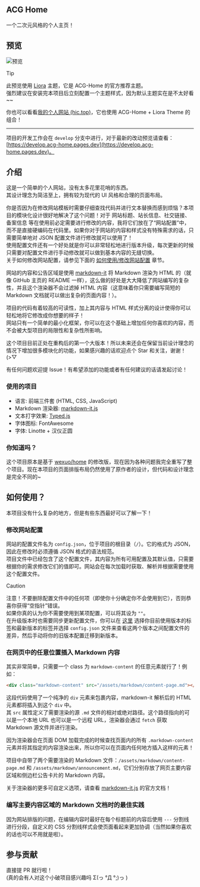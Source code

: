 ## ACG Home

一个二次元风格的个人主页！

## 预览

![预览](https://s2.loli.net/2024/11/10/nHRUIDs6pjLfkBz.png)

> [!TIP]  
> 此预览使用 [Liora](https://github.com/ChengCheng0v0/Liora) 主题，它是 ACG-Home 的官方推荐主题。  
> 强烈建议在安装完本项目后立刻配置一个主题样式，因为默认主题实在是不太好看~~

你也可以看看[我的个人网站 (hic.top)](https://hic.top)，它也使用 ACG-Home + Liora Theme 的组合！

---

项目的开发工作会在 `develop` 分支中进行，对于最新的改动预览请查看：[https://develop.acg-home.pages.dev](https://develop.acg-home.pages.dev)。

## 介绍

这是一个简单的个人网站，没有太多花里花哨的东西。  
其设计理念为简洁至上，拥有较为现代的 UI 风格和合理的页面布局。

你是否因为在修改网站模板时需要仔细查找代码并进行文本替换而感到烦恼？本项目的模块化设计很好地解决了这个问题！对于 网站标题、站长信息、社交链接、备案信息 等在使用前必定需要进行修改的内容，我将它们放在了“网站配置”中，而不是直接硬编码在代码里。如果你对于网站的内容和样式没有特殊需求的话，只需要简单地对 JSON 配置文件进行修改就可以使用了！  
使用配置文件还有一个好处就是你可以非常轻松地进行版本升级，每次更新的时候只需要对配置文件进行手动修改就可以做到基本内容的无缝切换。  
关于如何修改网站配置，请参见下面的 [如何使用/修改网站配置](#修改网站配置) 章节。

网站的内容和公告区域是使用 [markdown-it](https://github.com/markdown-it/markdown-it) 将 Markdown 渲染为 HTML 的（就像 GitHub 主页的 README 一样），这么做的好处是大大降低了网站编写的复杂性，并且这个渲染器不会过滤掉 HTML 内容（这意味着你只需要编写简短的 Markdown 文档就可以做出复杂的页面内容！）。

项目的代码有着较高的可读性，加上其内容与 HTML 样式分离的设计使得你可以轻松地将它修改成你想要的样子！  
网站只有一个简单的最小化框架，你可以在这个基础上增加任何你喜欢的内容，而不会被大型项目的局限性和复杂性所影响。

这个项目目前正处在重构后的第一个大版本！所以未来还会在保留当前设计理念的情况下增加很多模块化的功能，如果感兴趣的话欢迎点个 Star 和关注，谢谢！\(>▽

有任何问题欢迎提 Issue！有希望添加的功能或者有任何建议的话请发起讨论！

### 使用的项目

- 语言: 前端三件套 (HTML, CSS, JavaScript)
- Markdown 渲染器: [markdown-it.js](https://github.com/markdown-it/markdown-it)
- 文本打字效果: [Typed.js](https://github.com/mattboldt/typed.js)
- 字体图标: FontAwesome
- 字体: Linotte + 汉仪正圆

### 你知道吗？

这个项目原本是基于 [wexuo/home](https://github.com/wexuo/home) 的修改版，现在因为各种问题我完全重写了整个项目。现在本项目的页面排版布局仍然使用了原作者的设计，但代码和设计理念是完全不同的~

## 如何使用？

本项目没有什么复杂的地方，但是有些东西最好可以了解一下！

### 修改网站配置

网站的配置文件名为 `config.json`，位于项目的根目录（`/`）。它的格式为 JSON，因此在修改时必须遵循 JSON 格式的语法规范。  
项目文件中已经包含了这个配置文件，其内容为所有可用配置及其默认值，只需要根据你的需求修改它们的值即可。网站会在每次加载时获取、解析并根据需要使用这个配置文件。

> [!CAUTION]  
> 注意！不要删除配置文件中的任何项（即使你十分确定你不会使用到它），否则恭喜你获得“空指针”错误。  
> 如果你真的认为你不需要使用到某项配置，可以将其设为 `""`。  
> 在升级版本时也需要同步更新配置文件，你可以在 [这里](https://github.com/ChengCheng0v0/ACG-Home/compare) 选择你目前使用版本的标签和最新版本的标签并选择 `config.json` 文件来查看这两个版本之间配置文件的差异，然后手动将你的旧版本配置迁移到新版本。

### 在网页中的任意位置插入 Markdown 内容

其实非常简单，只需要一个 class 为 `markdown-content` 的任意元素就行了！例如：

```html
<div class="markdown-content" src="/assets/markdown/content-page.md"></div>
```

这段代码使用了一个纯净的 `div` 元素来包裹内容，markdown-it 解析后的 HTML 元素都将插入到这个 `div` 中。  
其 `src` 属性定义了需要渲染的源 `.md` 文件的相对或绝对路径。这个路径指向的可以是一个本地 URL 也可以是一个远程 URL，渲染器会通过 `fetch` 获取 Markdown 源文件并进行渲染。

因为渲染器会在页面 DOM 加载完成的时候查找页面内的所有 `.markdown-content` 元素并将其指定的内容渲染出来，所以你可以在页面内任何地方插入这样的元素！

项目中自带了两个需要渲染的 Markdown 文件：`/assets/markdown/content-page.md` 和 `/assets/markdown/announcement.md`，它们分别存放了网页主要内容区域和侧边栏公告卡片的 Markdown 内容。

关于渲染器的更多可自定义选项，请查看 [markdown-it.js](https://github.com/markdown-it/markdown-it) 的官方文档！

### 编写主要内容区域的 Markdown 文档时的最佳实践

因为网站排版的问题，在编辑内容时最好在每个标题前的内容后使用 `---` 分割线进行分段，自定义的 CSS 分割线样式会使页面看起来更加协调（当然如果你喜欢的话也可以不用就是啦）。

## 参与贡献

直接提 PR 就行啦！  
\(真的会有人对这个小破项目感兴趣吗 Σ(っ °Д °;)っ \)
